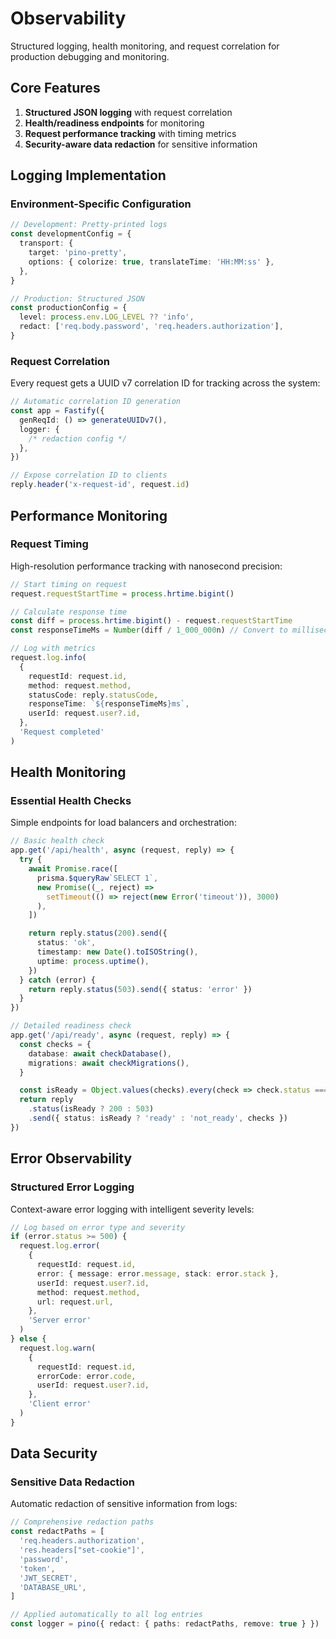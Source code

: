 # Observability

Structured logging, health monitoring, and request correlation for production
debugging and monitoring.

## Core Features

1. **Structured JSON logging** with request correlation
2. **Health/readiness endpoints** for monitoring
3. **Request performance tracking** with timing metrics
4. **Security-aware data redaction** for sensitive information

## Logging Implementation

### Environment-Specific Configuration

```ts
// Development: Pretty-printed logs
const developmentConfig = {
  transport: {
    target: 'pino-pretty',
    options: { colorize: true, translateTime: 'HH:MM:ss' },
  },
}

// Production: Structured JSON
const productionConfig = {
  level: process.env.LOG_LEVEL ?? 'info',
  redact: ['req.body.password', 'req.headers.authorization'],
}
```

### Request Correlation

Every request gets a UUID v7 correlation ID for tracking across the system:

```ts
// Automatic correlation ID generation
const app = Fastify({
  genReqId: () => generateUUIDv7(),
  logger: {
    /* redaction config */
  },
})

// Expose correlation ID to clients
reply.header('x-request-id', request.id)
```

## Performance Monitoring

### Request Timing

High-resolution performance tracking with nanosecond precision:

```ts
// Start timing on request
request.requestStartTime = process.hrtime.bigint()

// Calculate response time
const diff = process.hrtime.bigint() - request.requestStartTime
const responseTimeMs = Number(diff / 1_000_000n) // Convert to milliseconds

// Log with metrics
request.log.info(
  {
    requestId: request.id,
    method: request.method,
    statusCode: reply.statusCode,
    responseTime: `${responseTimeMs}ms`,
    userId: request.user?.id,
  },
  'Request completed'
)
```

## Health Monitoring

### Essential Health Checks

Simple endpoints for load balancers and orchestration:

```ts
// Basic health check
app.get('/api/health', async (request, reply) => {
  try {
    await Promise.race([
      prisma.$queryRaw`SELECT 1`,
      new Promise((_, reject) =>
        setTimeout(() => reject(new Error('timeout')), 3000)
      ),
    ])

    return reply.status(200).send({
      status: 'ok',
      timestamp: new Date().toISOString(),
      uptime: process.uptime(),
    })
  } catch (error) {
    return reply.status(503).send({ status: 'error' })
  }
})

// Detailed readiness check
app.get('/api/ready', async (request, reply) => {
  const checks = {
    database: await checkDatabase(),
    migrations: await checkMigrations(),
  }

  const isReady = Object.values(checks).every(check => check.status === 'ready')
  return reply
    .status(isReady ? 200 : 503)
    .send({ status: isReady ? 'ready' : 'not_ready', checks })
})
```

## Error Observability

### Structured Error Logging

Context-aware error logging with intelligent severity levels:

```ts
// Log based on error type and severity
if (error.status >= 500) {
  request.log.error(
    {
      requestId: request.id,
      error: { message: error.message, stack: error.stack },
      userId: request.user?.id,
      method: request.method,
      url: request.url,
    },
    'Server error'
  )
} else {
  request.log.warn(
    {
      requestId: request.id,
      errorCode: error.code,
      userId: request.user?.id,
    },
    'Client error'
  )
}
```

## Data Security

### Sensitive Data Redaction

Automatic redaction of sensitive information from logs:

```ts
// Comprehensive redaction paths
const redactPaths = [
  'req.headers.authorization',
  'res.headers["set-cookie"]',
  'password',
  'token',
  'JWT_SECRET',
  'DATABASE_URL',
]

// Applied automatically to all log entries
const logger = pino({ redact: { paths: redactPaths, remove: true } })
```
